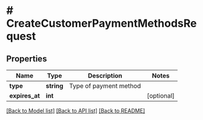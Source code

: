 # # CreateCustomerPaymentMethodsRequest

## Properties

Name | Type | Description | Notes
------------ | ------------- | ------------- | -------------
**type** | **string** | Type of payment method |
**expires_at** | **int** |  | [optional]

[[Back to Model list]](../../README.md#models) [[Back to API list]](../../README.md#endpoints) [[Back to README]](../../README.md)
